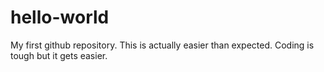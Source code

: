 # hello-world
My first github repository. This is actually easier than expected. Coding is tough but it gets easier.
